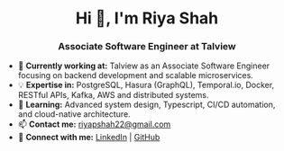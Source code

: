 <h1 align="center">Hi 👋, I'm Riya Shah</h1>
<h3 align="center">Associate Software Engineer at Talview</h3>

- 🔭 **Currently working at:** Talview as an Associate Software Engineer focusing on backend development and scalable microservices.  
- 💡 **Expertise in:** PostgreSQL, Hasura (GraphQL), Temporal.io, Docker, RESTful APIs, Kafka, AWS and distributed systems.  
- 🌱 **Learning:** Advanced system design, Typescript, CI/CD automation, and cloud-native architecture.  
- 📫 **Contact me:** [riyapshah22@gmail.com](mailto:riyapshah22@gmail.com)  
- 🤝 **Connect with me:** [LinkedIn](https://www.linkedin.com/in/shahriyap/) | [GitHub](https://github.com/riyashah22)
